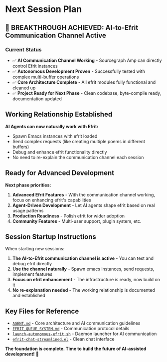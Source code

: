 # Next Session Plan

## 🎉 BREAKTHROUGH ACHIEVED: AI-to-Efrit Communication Channel Active

### Current Status
- ✅ **AI Communication Channel Working** - Sourcegraph Amp can directly control Efrit instances
- ✅ **Autonomous Development Proven** - Successfully tested with complex multi-buffer operations  
- ✅ **Core Architecture Complete** - All efrit modules fully functional and cleaned up
- ✅ **Project Ready for Next Phase** - Clean codebase, byte-compile ready, documentation updated

## Working Relationship Established

**AI Agents can now naturally work with Efrit:**
- Spawn Emacs instances with efrit loaded
- Send complex requests (like creating multiple poems in different buffers)
- Debug and enhance efrit functionality directly
- No need to re-explain the communication channel each session

## Ready for Advanced Development

**Next phase priorities:**
1. **Advanced Efrit Features** - With the communication channel working, focus on enhancing efrit's capabilities
2. **Agent-Driven Development** - Let AI agents shape efrit based on real usage patterns
3. **Production Readiness** - Polish efrit for wider adoption
4. **Community Features** - Multi-user support, plugin system, etc.

## Session Startup Instructions

When starting new sessions:
1. **The AI-to-Efrit communication channel is active** - You can test and debug efrit directly
2. **Use the channel naturally** - Spawn emacs instances, send requests, implement features
3. **Focus on efrit enhancement** - The infrastructure is ready, now build on it
4. **No re-explanation needed** - The working relationship is documented and established

## Key Files for Reference

- [`AGENT.md`](../AGENT.md) - Core architecture and AI communication guidelines
- [`EFRIT_QUEUE_SYSTEM.md`](EFRIT_QUEUE_SYSTEM.md) - Communication protocol details
- [`launch-autonomous-efrit.sh`](../bin/launch-autonomous-efrit.sh) - Daemon launcher for AI communication
- [`efrit-chat-streamlined.el`](../lisp/efrit-chat-streamlined.el) - Clean chat interface

**The foundation is complete. Time to build the future of AI-assisted development!** 🚀
